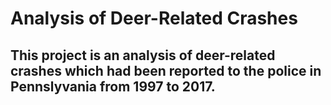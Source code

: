 # Analysis of Deer-Related Crashes

## This project is an analysis of deer-related crashes which had been reported to the police in Pennslyvania from 1997 to 2017.
